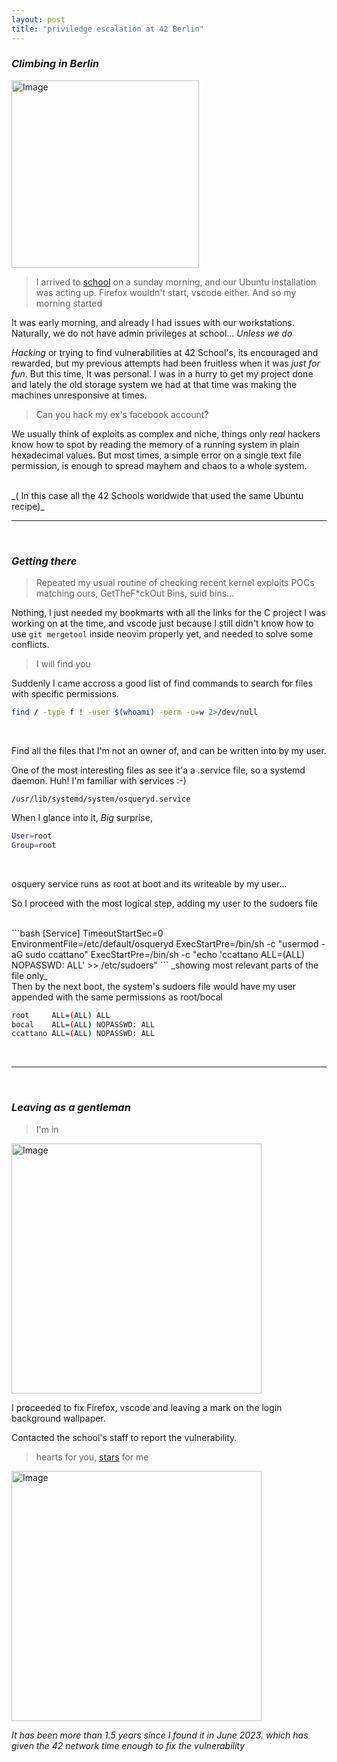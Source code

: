 ```yaml
---
layout: post
title: "priviledge escalation at 42 Berlin"
---
```

### _Climbing in Berlin_

<img src="{{ site.baseurl }}/images/pwned.webp" alt="Image" width="300" height="auto">

> I arrived to [school](https://42berlin.de/) on a sunday morning, and our Ubuntu installation was acting up. 
Firefox wouldn't start, vscode either. And so my morning started

  It was early morning, and already I had issues with our workstations. Naturally, we do not have admin privileges at school... _Unless we do_

_Hacking_ or trying to find vulnerabilities at 42 School's, its encouraged and rewarded, but my previous attempts had been fruitless when it was
_just for fun_. But this time, It was personal.
I was in a hurry to get my project done and lately the old storage system we had at that time was making the machines unresponsive at times.


> Can you hack my ex's facebook account?

We usually think of exploits as complex and niche, things only _real_ hackers know how to spot
by reading the memory of a running system in plain hexadecimal values.
But most times, a simple error on a single text file permission, is enough to spread mayhem and chaos to
a whole system.

<br>
_( In this case all the 42 Schools worldwide that used the same Ubuntu recipe)_


---

<br>

### _Getting there_


> Repeated my usual routine of checking recent kernel exploits POCs matching ours, GetTheF*ckOut Bins, suid bins...

Nothing, I just needed my bookmarts with all the links for the C project I was working on at the time, and vscode just because I still
didn't know how to use ```git mergetool``` inside neovim properly yet, and needed to solve some conflicts.

> I will find you


Suddenly I came accross a good list of find commands to search for files with specific permissions.


```bash
find / -type f ! -user $(whoami) -perm -u=w 2>/dev/null    
```
<br>

Find all the files that I'm not an owner of, and can be written into by my user.


One of the most interesting files as see it'a a .service file, so a systemd daemon. Huh! I'm familiar with services :-)
<br>

`/usr/lib/systemd/system/osqueryd.service`

When I glance into it, *Big* surprise, 

```bash
User=root
Group=root
```

<br>

osquery service runs as root at boot and its writeable by my user...

So I proceed with the most logical step, adding my user to the sudoers file

<br>
```bash
[Service]
TimeoutStartSec=0
EnvironmentFile=/etc/default/osqueryd
ExecStartPre=/bin/sh -c "usermod -aG sudo ccattano"
ExecStartPre=/bin/sh -c "echo 'ccattano   ALL=(ALL) NOPASSWD: ALL' >> /etc/sudoers"
```
_showing most relevant parts of the file only_

<br>
Then by the next boot, the system's sudoers file would have my user appended with the same permissions as root/bocal

```bash
root	 ALL=(ALL) ALL
bocal    ALL=(ALL) NOPASSWD: ALL
ccattano ALL=(ALL) NOPASSWD: ALL
```

<br>

---

<br>

### _Leaving as a gentleman_


> I'm in

<img src="{{ site.baseurl }}/images/imin.png" alt="Image" width="400" height="auto" />

<br>

I proceeded to fix Firefox, vscode and leaving a mark on the login background wallpaper. 

Contacted the school's staff to report the vulnerability.

> hearts for you, [stars](https://github.com/CarloCattano?tab=repositories&q=&type=public&language=&sort=) for me

<img src="{{ site.baseurl }}/images/washere.jpg" alt="Image" width="400" height="auto">

_It has been more than 1.5 years since I found it in June 2023. which has given the 42 network time enough to fix the vulnerability_



